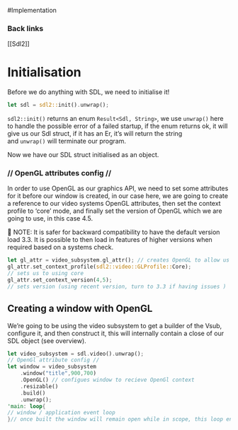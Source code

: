 #Implementation 
### Back links
[[Sdl2]]


# Initialisation

Before we do anything with SDL, we need to initialise it!

```rust
let sdl = sdl2::init().unwrap();
```

`sdl2::init()` returns an enum `Result<Sdl, String>`, we use `unwrap()` here to handle the possible error of a failed startup, if the enum returns ok, it will give us our Sdl struct, if it has an Er, it’s will return the string and `unwrap()` will terminate our program.

Now we have our SDL struct initialised as an object.

### // OpenGL attributes config //

In order to use OpenGL as our graphics API, we need to set some attributes for it before our window is created, in our case here, we are going to create a reference to our video systems OpenGL attributes, then set the context profile to ‘core’ mode, and finally set the version of OpenGL which we are going to use, in this case 4.5.

<aside> 📢 NOTE: It is safer for backward compatibility to have the default version load 3.3. It is possible to then load in features of higher versions when required based on a systems check.

</aside>

```rust
let gl_attr = video_subsystem.gl_attr(); // creates OpenGL to allow us to set some attributes and enable minimal openGL
gl_attr.set_context_profile(sdl2::video::GLProfile::Core);
// sets us to using core
gl_attr.set_context_version(4,5);
// sets version (using recent version, turn to 3.3 if having issues )
```


## Creating a window with OpenGL

We’re going to be using the video subsystem to get a builder of the Vsub, configure it, and then construct it, this will internally contain a close of our SDL object (see overview).

```rust
let video_subsystem = sdl.video().unwrap();
// OpenGl attribute config //
let window = video_subsystem
    .window("title",900,700)
    .OpenGL() // configues window to recieve OpenGl context
    .resizable()
    .build()
    .unwrap();
'main: loop{
// window / application event loop
}// once built the window will remain open while in scope, this loop ensures the window stays open.
```

